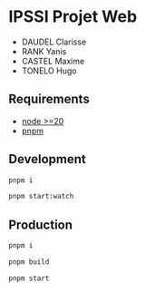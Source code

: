 # IPSSI Projet Web

- DAUDEL Clarisse
- RANK Yanis
- CASTEL Maxime
- TONELO Hugo

## Requirements

- [node >=20](https://nodejs.org/en)
- [pnpm](https://pnpm.io/installation)

## Development

```bash
pnpm i
```

```bash
pnpm start:watch
```

## Production

```bash
pnpm i
```

```bash
pnpm build
```

```bash
pnpm start
```

